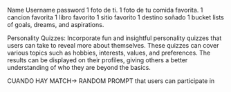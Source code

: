 Name
Username
password
1 foto de ti.
1 foto de tu comida favorita.
1 cancion favorita
1 libro favorito
1 sitio favorito
1 destino soñado
1 bucket lists of goals, dreams, and aspirations.

Personality Quizzes: Incorporate fun and insightful personality quizzes that users can take to reveal more about themselves. These quizzes can cover various topics such as hobbies, interests, values, and preferences. The results can be displayed on their profiles, giving others a better understanding of who they are beyond the basics.

CUANDO HAY MATCH-> RANDOM PROMPT that users can participate in 